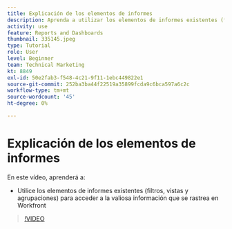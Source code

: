 ```yaml
---
title: Explicación de los elementos de informes
description: Aprenda a utilizar los elementos de informes existentes (filtros, vistas y agrupaciones) para acceder a la información que se rastrea en Workfront.
activity: use
feature: Reports and Dashboards
thumbnail: 335145.jpeg
type: Tutorial
role: User
level: Beginner
team: Technical Marketing
kt: 8849
exl-id: 50e2fab3-f548-4c21-9f11-1ebc449822e1
source-git-commit: 252ba3ba44f22519a35899fcda9c6bca597a6c2c
workflow-type: tm+mt
source-wordcount: '45'
ht-degree: 0%

---
```


# Explicación de los elementos de informes

En este vídeo, aprenderá a:

* Utilice los elementos de informes existentes (filtros, vistas y agrupaciones) para acceder a la valiosa información que se rastrea en Workfront

>[!VIDEO](https://video.tv.adobe.com/v/335145/?quality=12)
